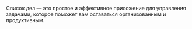 Список дел — это простое и эффективное приложение для управления задачами, которое поможет вам оставаться организованным и продуктивным. 
